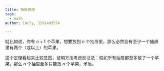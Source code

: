 ```yaml
---
title: 抽屉原理
tags:
  - math
author: Early, 1591493554

---
```


就比如说，你有 $n+1$ 个苹果，想要放到 $n$ 个抽屉里，那么必然会有至少一个抽屉里有两个（或以上）的苹果。

这个定理看起来比较显然，证明方法考虑反证法：假如所有抽屉都至多放了一个苹果，那么 $n$ 个抽屉至多只能放 $n$ 个苹果，矛盾。
